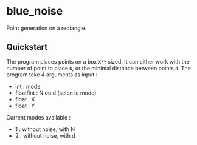# blue_noise

Point generation on a rectangle.

## Quickstart

The program places points on a box `X*Y` sized. It can either work with the number of point to place `N`, or the minimal distance between points `d`. 
The program take 4 arguments as input :
- int : mode
- float/int : N ou d (selon le mode)
- float : X
- float : Y

Current modes available :
- 1 : without noise, with N
- 2 : without noise, with d